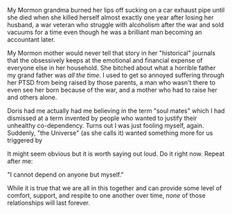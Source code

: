 My Mormon grandma burned her lips off sucking on a car exhaust pipe until she died when she killed herself almost exactly one year after losing her husband, a war veteran who struggle with alcoholism after the war and sold vacuums for a time even though he was a brilliant man becoming an accountant later.

My Mormon mother would never tell that story in her "historical" journals that the obsessively keeps at the emotional and financial expense of everyone else in her household. She bitched about what a horrible father my grand father was *all the time*. I used to get so  annoyed suffering through her PTSD from being raised by those parents, a man who wasn't there to even see her born because of the war, and a mother who had to raise her and others alone.

Doris had me actually had me believing in the term "soul mates" which I had dismissed at a term invented by people who wanted to justify their unhealthy co-dependency. Turns out I was just fooling myself, again. Suddenly, "the Universe" (as she calls it) wanted something more for us triggered by 



It might seem obvious but it is worth saying out loud. Do it right now. Repeat after me:

"I cannot depend on anyone but myself."

While it is true that we are all in this together and can provide some level of comfort, support, and respite to one another over time, *none* of those relationships will last forever.